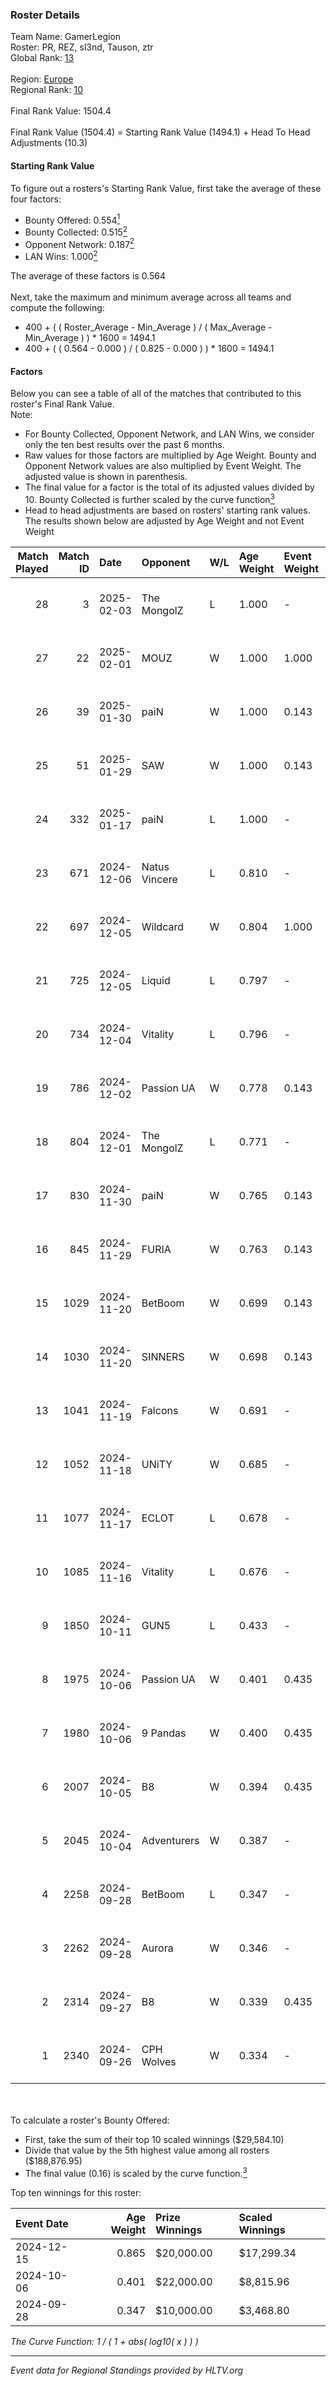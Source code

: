 ### Roster Details<br />
Team Name: GamerLegion<br />
Roster: PR, REZ, sl3nd, Tauson, ztr<br />
Global Rank: [13](../../standings_global_2025_02_03.md)<br />
<br />
Region: [Europe]( ../../standings_europe_2025_02_03.md)<br />
Regional Rank: [10]( ../../standings_europe_2025_02_03.md)<br />
<br />
Final Rank Value:  1504.4<br />
<br />
Final Rank Value (1504.4) = Starting Rank Value (1494.1) + Head To Head Adjustments (10.3)<br />

#### Starting Rank Value<br />
To figure out a rosters's Starting Rank Value, first take the average of these four factors:<br />
- Bounty Offered: 0.554[<sup>1</sup>](#table2)
- Bounty Collected: 0.515[<sup>2</sup>](#table1)
- Opponent Network: 0.187[<sup>2</sup>](#table1)
- LAN Wins: 1.000[<sup>2</sup>](#table1)

The average of these factors is 0.564<br />
<br />
Next, take the maximum and minimum average across all teams and compute the following:<br />
- 400 + ( ( Roster_Average - Min_Average ) / ( Max_Average - Min_Average ) ) * 1600 = 1494.1
- 400 + ( ( 0.564 - 0.000 ) / ( 0.825 - 0.000 ) ) * 1600 = 1494.1


#### Factors<br />
Below you can see a table of all of the matches that contributed to this roster's Final Rank Value.<br />
Note:<br />

- For Bounty Collected, Opponent Network, and LAN Wins, we consider only the ten best results over the past 6 months.
- Raw values for those factors are multiplied by Age Weight. Bounty and Opponent Network values are also multiplied by Event Weight. The adjusted value is shown in parenthesis.
- The final value for a factor is the total of its adjusted values divided by 10. Bounty Collected is further scaled by the curve function[<sup>3</sup>](#curveFunction)
- Head to head adjustments are based on rosters' starting rank values. The results shown below are adjusted by Age Weight and not Event Weight
<span id="table1"></span><br />


| Match Played | Match ID | Date       | Opponent      | W/L | Age Weight | Event Weight | Bounty Collected | Opponent Network | LAN Wins  | H2H Adj. | Roster                           |
| -: | -: | :- | :- | :- | :- | :- | :- | :- | :- | -: | :- |
|           28 |        3 | 2025-02-03 | The MongolZ   | L   | 1.000      | -            | -                | -                | -         |    -3.50 | PR, REZ, sl3nd, Tauson, ztr      |
|           27 |       22 | 2025-02-01 | MOUZ          | W   | 1.000      | 1.000        | 0.691 (0.691)    | 0.478 (0.478)    | 1 (1.000) |    23.32 | PR, REZ, sl3nd, Tauson, ztr      |
|           26 |       39 | 2025-01-30 | paiN          | W   | 1.000      | 0.143        | 0.328 (0.047)    | 0.799 (0.114)    | 1 (1.000) |    15.38 | PR, REZ, sl3nd, Tauson, ztr      |
|           25 |       51 | 2025-01-29 | SAW           | W   | 1.000      | 0.143        | 0.231 (0.033)    | -                | 1 (1.000) |     5.58 | PR, REZ, sl3nd, Tauson, ztr      |
|           24 |      332 | 2025-01-17 | paiN          | L   | 1.000      | -            | -                | -                | -         |   -17.61 | PR, REZ, sl3nd, Tauson, ztr      |
|           23 |      671 | 2024-12-06 | Natus Vincere | L   | 0.810      | -            | -                | -                | -         |    -4.56 | FL4MUS, sl3nd, Tauson, volt, ztr |
|           22 |      697 | 2024-12-05 | Wildcard      | W   | 0.804      | 1.000        | 0.269 (0.216)    | 0.701 (0.563)    | 1 (0.804) |     8.33 | FL4MUS, sl3nd, Tauson, volt, ztr |
|           21 |      725 | 2024-12-05 | Liquid        | L   | 0.797      | -            | -                | -                | -         |    -8.12 | FL4MUS, sl3nd, Tauson, volt, ztr |
|           20 |      734 | 2024-12-04 | Vitality      | L   | 0.796      | -            | -                | -                | -         |    -3.34 | FL4MUS, sl3nd, Tauson, volt, ztr |
|           19 |      786 | 2024-12-02 | Passion UA    | W   | 0.778      | 0.143        | -                | 0.772 (0.086)    | 1 (0.778) |     3.08 | FL4MUS, sl3nd, Tauson, volt, ztr |
|           18 |      804 | 2024-12-01 | The MongolZ   | L   | 0.771      | -            | -                | -                | -         |    -2.70 | FL4MUS, sl3nd, Tauson, volt, ztr |
|           17 |      830 | 2024-11-30 | paiN          | W   | 0.765      | 0.143        | 0.328 (0.036)    | 0.799 (0.087)    | 1 (0.765) |    10.27 | FL4MUS, sl3nd, Tauson, volt, ztr |
|           16 |      845 | 2024-11-29 | FURIA         | W   | 0.763      | 0.143        | 0.240 (0.026)    | -                | 1 (0.763) |    15.13 | FL4MUS, sl3nd, Tauson, volt, ztr |
|           15 |     1029 | 2024-11-20 | BetBoom       | W   | 0.699      | 0.143        | 0.230 (0.023)    | -                | 1 (0.699) |     3.11 | FL4MUS, sl3nd, Tauson, volt, ztr |
|           14 |     1030 | 2024-11-20 | SINNERS       | W   | 0.698      | 0.143        | -                | 0.750 (0.075)    | 1 (0.698) |     1.78 | FL4MUS, sl3nd, Tauson, volt, ztr |
|           13 |     1041 | 2024-11-19 | Falcons       | W   | 0.691      | -            | -                | -                | 1 (0.691) |     0.93 | FL4MUS, sl3nd, Tauson, volt, ztr |
|           12 |     1052 | 2024-11-18 | UNiTY         | W   | 0.685      | -            | -                | -                | -         |     0.78 | FL4MUS, sl3nd, Tauson, volt, ztr |
|           11 |     1077 | 2024-11-17 | ECLOT         | L   | 0.678      | -            | -                | -                | -         |   -18.28 | FL4MUS, sl3nd, Tauson, volt, ztr |
|           10 |     1085 | 2024-11-16 | Vitality      | L   | 0.676      | -            | -                | -                | -         |    -2.90 | FL4MUS, sl3nd, Tauson, volt, ztr |
|            9 |     1850 | 2024-10-11 | GUN5          | L   | 0.433      | -            | -                | -                | -         |   -12.54 | FL4MUS, sl3nd, Tauson, volt, ztr |
|            8 |     1975 | 2024-10-06 | Passion UA    | W   | 0.401      | 0.435        | -                | 0.772 (0.134)    | -         |     1.38 | FL4MUS, sl3nd, Tauson, volt, ztr |
|            7 |     1980 | 2024-10-06 | 9 Pandas      | W   | 0.400      | 0.435        | 0.167 (0.029)    | 0.865 (0.150)    | -         |     1.10 | FL4MUS, sl3nd, Tauson, volt, ztr |
|            6 |     2007 | 2024-10-05 | B8            | W   | 0.394      | 0.435        | 0.146 (0.025)    | 0.560 (0.096)    | -         |     1.47 | FL4MUS, sl3nd, Tauson, volt, ztr |
|            5 |     2045 | 2024-10-04 | Adventurers   | W   | 0.387      | -            | -                | -                | -         |     0.28 | FL4MUS, sl3nd, Tauson, volt, ztr |
|            4 |     2258 | 2024-09-28 | BetBoom       | L   | 0.347      | -            | -                | -                | -         |    -9.74 | FL4MUS, sl3nd, Tauson, volt, ztr |
|            3 |     2262 | 2024-09-28 | Aurora        | W   | 0.346      | -            | -                | -                | -         |     0.41 | FL4MUS, sl3nd, Tauson, volt, ztr |
|            2 |     2314 | 2024-09-27 | B8            | W   | 0.339      | 0.435        | 0.146 (0.022)    | 0.560 (0.082)    | -         |     1.09 | FL4MUS, sl3nd, Tauson, volt, ztr |
|            1 |     2340 | 2024-09-26 | CPH Wolves    | W   | 0.334      | -            | -                | -                | -         |     0.18 | FL4MUS, sl3nd, Tauson, volt, ztr |

<br />
<span id="table2"></span><br />
To calculate a roster's Bounty Offered:<br />

- First, take the sum of their top 10 scaled winnings ($29,584.10)
- Divide that value by the 5th highest value among all rosters ($188,876.95)
- The final value (0.16) is scaled by the curve function.[<sup>3</sup>](#curveFunction)

Top ten winnings for this roster:<br />

| Event Date | Age Weight | Prize Winnings | Scaled Winnings |
| :- | -: | :- | :- |
| 2024-12-15 |      0.865 | $20,000.00     | $17,299.34      |
| 2024-10-06 |      0.401 | $22,000.00     | $8,815.96       |
| 2024-09-28 |      0.347 | $10,000.00     | $3,468.80       |


<span id="curveFunction"></span>_The Curve Function: 1 / ( 1 + abs( log10( x ) ) )_<br />

---
_Event data for Regional Standings provided by HLTV.org_<br />
